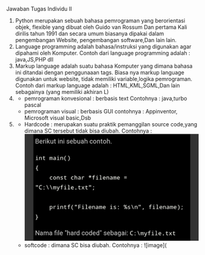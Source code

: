 Jawaban Tugas Individu II
1. Python merupakan sebuah bahasa pemrograman yang berorientasi objek, flexible yang dibuat oleh Guido van Rossum Dan pertama Kali dirilis tahun 1991
   dan secara umum biasanya dipakai dalam pengembangan Website, pengembangan software,Dan lain lain.
2. Language programming adalah bahasa/instruksi yang digunakan agar dipahami oleh Komputer.
   Contoh dari language programming adalah : java,JS,PHP dll
3. Markup language adalah suatu bahasa Komputer yang dimana bahasa ini ditandai dengan penggunaaan tags. Biasa nya markup language digunakan untuk website,
   tidak memiliki variable,logika pemrograman.
   Contoh dari markup language adalah : HTML,KML,SGML,Dan lain sebagainya (yang memiliki akhiran L)
4. - pemrograman konvesional : berbasis text
     Contohnya : java,turbo pascal
   - pemrograman visual : berbasis GUI 
     contohnya : Appinventor, Microsoft visual basic,Dsb
5. - Hardcode : merupakan suatu praktik pemanggilan source code,yang dimana SC tersebut tidak bisa diubah.
     Contohnya : ![image](https://github.com/ZaddwiJiwaIlmiah/TUGAS-AI.md/blob/dd8c07e7ede29db01a01a80dc762fb2b4269e14f/IMG_20211024_080836.jpg)
   - softcode : dimana SC bisa diubah.
     Contohnya : ![image](
